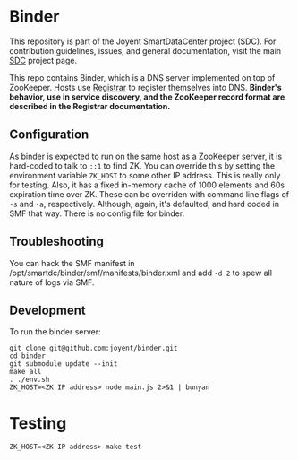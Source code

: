 <!--
    This Source Code Form is subject to the terms of the Mozilla Public
    License, v. 2.0. If a copy of the MPL was not distributed with this
    file, You can obtain one at http://mozilla.org/MPL/2.0/.
-->

<!--
    Copyright (c) 2017, Joyent, Inc.
-->

# Binder

This repository is part of the Joyent SmartDataCenter project (SDC).  For
contribution guidelines, issues, and general documentation, visit the main
[SDC](http://github.com/joyent/sdc) project page.

This repo contains Binder, which is a DNS server implemented on top of
ZooKeeper.  Hosts use [Registrar](http://github.com/joyent/registrar) to
register themselves into DNS.  **Binder's behavior, use in service discovery,
and the ZooKeeper record format are described in the Registrar documentation.**

## Configuration

As binder is expected to run on the same host as a ZooKeeper server, it is
hard-coded to talk to `::1` to find ZK.  You can override this by setting the
environment variable `ZK_HOST` to some other IP address.  This is really only
for testing.  Also, it has a fixed in-memory cache of 1000 elements and 60s
expiration time over ZK.  These can be overriden with command line flags of
`-s` and `-a`, respectively.  Although, again, it's defaulted, and hard coded
in SMF that way.  There is no config file for binder.

## Troubleshooting

You can hack the SMF manifest in /opt/smartdc/binder/smf/manifests/binder.xml
and add `-d 2` to spew all nature of logs via SMF.

## Development

To run the binder server:

    git clone git@github.com:joyent/binder.git
    cd binder
    git submodule update --init
    make all
    . ./env.sh
    ZK_HOST=<ZK IP address> node main.js 2>&1 | bunyan

# Testing

    ZK_HOST=<ZK IP address> make test
